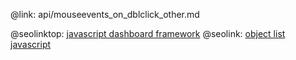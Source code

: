 @link: api/mouseevents_on_dblclick_other.md

@seolinktop: [javascript dashboard framework](https://webix.com)
@seolink: [object list javascript](https://webix.com/widget/list/)